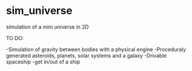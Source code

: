 sim_universe
============

simulation of a mini universe in 2D

TO DO:

-Simulation of gravity between bodies with a physical engine
-Proceduraly generated asteroids, planets, solar systems and a galaxy
-Drivable spaceship
-get in/out of a ship

